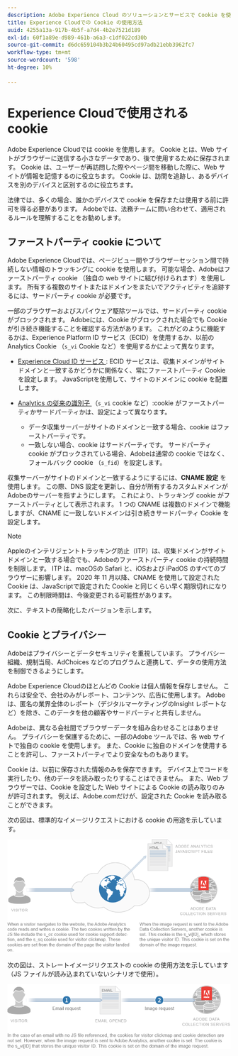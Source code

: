 ```yaml
---
description: Adobe Experience Cloud のソリューションとサービスで Cookie を使用する方法について説明します。
title: Experience Cloudでの Cookie の使用方法
uuid: 4255a13a-917b-4b5f-a7d4-4b2e7521d189
exl-id: 60f1a89e-d989-461b-a6a3-c1df022cd30b
source-git-commit: d6dc659104b3b24b60495cd97adb21ebb3962fc7
workflow-type: tm+mt
source-wordcount: '598'
ht-degree: 10%

---
```


# Experience Cloudで使用される cookie

Adobe Experience Cloudでは cookie を使用します。 Cookie とは、Web サイトがブラウザーに送信する小さなデータであり、後で使用するために保存されます。 Cookie は、ユーザーが再訪問した際やページ間を移動した際に、Web サイトが情報を記憶するのに役立ちます。 Cookie は、訪問を追跡し、あるデバイスを別のデバイスと区別するのに役立ちます。

法律では、多くの場合、誰かのデバイスで cookie を保存または使用する前に許可を得る必要があります。 Adobeでは、法務チームに問い合わせて、適用されるルールを理解することをお勧めします。

## ファーストパーティ cookie について

Adobe Experience Cloudでは、ページビュー間やブラウザーセッション間で持続しない情報のトラッキングに cookie を使用します。 可能な場合、Adobeはファーストパーティ cookie （独自の web サイトに結び付けられます）を使用します。 所有する複数のサイトまたはドメインをまたいでアクティビティを追跡するには、サードパーティ cookie が必要です。

一部のブラウザーおよびスパイウェア駆除ツールでは、サードパーティ cookie がブロックされます。 Adobeには、Cookie がブロックされた場合でも Cookie が引き続き機能することを確認する方法があります。 これがどのように機能するかは、Experience Platform ID サービス（ECID）を使用するか、以前の Analytics Cookie （`s_vi` Cookie など）を使用するかによって異なります。

* [Experience Cloud ID サービス ](https://experienceleague.adobe.com/en/docs/id-service/using/intro/overview): ECID サービスは、収集ドメインがサイトドメインと一致するかどうかに関係なく、常にファーストパーティ Cookie を設定します。 JavaScriptを使用して、サイトのドメインに cookie を配置します。

* [Analytics の従来の識別子 ](analytics.md) （`s_vi` cookie など）:cookie がファーストパーティかサードパーティかは、設定によって異なります。

   * データ収集サーバーがサイトのドメインと一致する場合、cookie はファーストパーティです。
   * 一致しない場合、cookie はサードパーティです。 サードパーティ cookie がブロックされている場合、Adobeは通常の cookie ではなく、フォールバック cookie （`s_fid`）を設定します。

収集サーバーがサイトのドメインと一致するようにするには、**CNAME 設定** を使用します。 この際、DNS 設定を更新し、自分が所有するカスタムドメインがAdobeのサーバーを指すようにします。 これにより、トラッキング cookie がファーストパーティとして表示されます。 1 つの CNAME は複数のドメインで機能しますが、CNAME に一致しないドメインは引き続きサードパーティ Cookie を設定します。

>[!NOTE]
>
>Appleのインテリジェントトラッキング防止（ITP）は、収集ドメインがサイトドメインと一致する場合でも、Adobeのファーストパーティ cookie の持続時間を制限します。 ITP は、macOSの Safari と、iOSおよび iPadOS のすべてのブラウザーに影響します。 2020 年 11 月以降、CNAME を使用して設定された Cookie は、JavaScriptで設定された Cookie と同じくらい早く期限切れになります。 この制限時間は、今後変更される可能性があります。

次に、テキストの簡略化したバージョンを示します。

## Cookie とプライバシー

Adobeはプライバシーとデータセキュリティを重視しています。 プライバシー組織、規制当局、AdChoices などのプログラムと連携して、データの使用方法を制御できるようにします。

Adobe Experience Cloudのほとんどの Cookie は個人情報を保存しません。 これらは安全で、会社のみがレポート、コンテンツ、広告に使用します。 Adobeは、匿名の業界全体のレポート（デジタルマーケティングのInsight レポートなど）を除き、このデータを他の顧客やサードパーティと共有しません。

Adobeは、異なる会社間でブラウザーデータを組み合わせることはありません。 プライバシーを保護するために、一部のAdobe ツールでは、各 web サイトで独自の cookie を使用します。 また、Cookie に独自のドメインを使用することを許可し、ファーストパーティでより安全なものもあります。

Cookie は、以前に保存された情報のみを保存できます。 デバイス上でコードを実行したり、他のデータを読み取ったりすることはできません。 また、Web ブラウザーでは、Cookie を設定した Web サイトによる Cookie の読み取りのみが許可されます。 例えば、Adobe.comだけが、設定された Cookie を読み取ることができます。

次の図は、標準的なイメージリクエストにおける cookie の用途を示しています。

![標準的な画像リクエストの cookie 使用](assets/CookiesProcessGraphic-01.png)

次の図は、ストレートイメージリクエストの cookie の使用方法を示しています（JS ファイルが読み込まれていないシナリオで使用）。

![ストレートイメージリクエストの cookie 使用](assets/CookiesProcessGraphic2.png)
